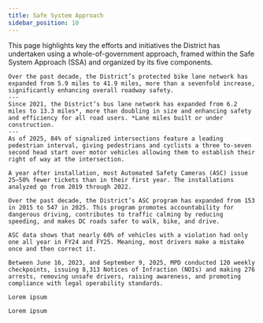 ```yaml
---
title: Safe System Approach
sidebar_position: 10
---
```


This page highlights key the efforts and initiatives the District has undertaken using a whole-of-government approach, framed within the Safe System Approach (SSA) and organized by its five components.

<Accordion>
  <AccordionItem title="Safe Streets">

    Over the past decade, the District’s protected bike lane network has expanded from 5.9 miles to 41.9 miles, more than a sevenfold increase, significantly enhancing overall roadway safety.
    ---
    Since 2021, the District’s bus lane network has expanded from 6.2 miles to 13.3 miles*, more than doubling in size and enhancing safety and efficiency for all road users. *Lane miles built or under construction.
    ---
    As of 2025, 84% of signalized intersections feature a leading pedestrian interval, giving pedestrians and cyclists a three to-seven second head start over motor vehicles allowing them to establish their right of way at the intersection.
    
  </AccordionItem>
  <AccordionItem title="Safe Speeds">

    A year after installation, most Automated Safety Cameras (ASC) issue 25–50% fewer tickets than in their first year. The installations analyzed go from 2019 through 2022.

    Over the past decade, the District’s ASC program has expanded from 153 in 2015 to 547 in 2025. This program promotes accountability for dangerous driving, contributes to traffic calming by reducing speeding, and makes DC roads safer to walk, bike, and drive.

    ASC data shows that nearly 60% of vehicles with a violation had only one all year in FY24 and FY25. Meaning, most drivers make a mistake once and then correct it.

  </AccordionItem>
  <AccordionItem title="Safe People">

    Between June 16, 2023, and September 9, 2025, MPD conducted 120 weekly checkpoints, issuing 8,313 Notices of Infraction (NOIs) and making 276 arrests, removing unsafe drivers, raising awareness, and promoting compliance with legal operability standards.

  </AccordionItem>
  <AccordionItem title="Safe Vehicles">

    Lorem ipsum

  </AccordionItem>
  <AccordionItem title="Post-Crash Care">

    Lorem ipsum

  </AccordionItem>
</Accordion>
